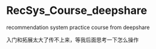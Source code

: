 # RecSys_Course_deepshare
recommendation system practice course from deepshare

入门和拓展太大了传不上来，等我后面思考一下怎么操作
